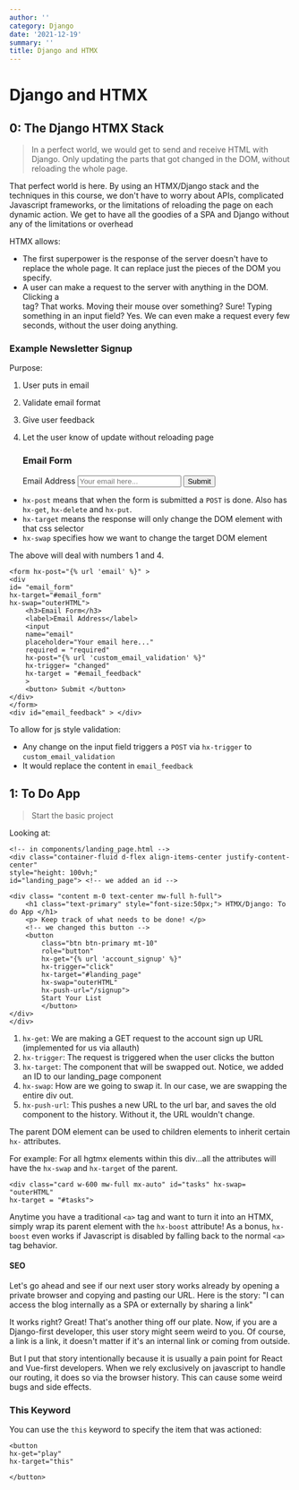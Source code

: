 ```yaml
---
author: ''
category: Django
date: '2021-12-19'
summary: ''
title: Django and HTMX
---
```


# Django and HTMX

## 0: The Django HTMX Stack

> In a perfect world, we would get to send and receive HTML with Django. Only updating the parts that got changed in the DOM, without reloading the whole page.

That perfect world is here. By using an HTMX/Django stack and the techniques in this course, we don't have to worry about APIs, complicated Javascript frameworks, or the limitations of reloading the page on each dynamic action. We get to have all the goodies of a SPA and Django without any of the limitations or overhead

HTMX allows:

* The first superpower is the response of the server doesn't have to replace the whole page. It can replace just the pieces of the DOM you specify.
* A user can make a request to the server with anything in the DOM. Clicking a <div> tag? That works. Moving their mouse over something? Sure! Typing something in an input field? Yes. We can even make a request every few seconds, without the user doing anything.

### Example Newsletter Signup

Purpose:

1. User puts in email
2. Validate email format
3. Give user feedback
4. Let the user know of update without reloading page

    <form hx-post="{% url 'email' %}" >
    <div 
    id="email_form" 
    hx-target="#email_form" 
    hx-swap="outerHTML">
        <h3>Email Form</h3>
        <label>Email Address</label>
        <input 
        name="email" 
        placeholder="Your email here..." 
        required = "required"
        >
    <button> Submit </button>
    </div>
    </form>

* `hx-post` means that when the form is submitted a `POST` is done. Also has `hx-get`, `hx-delete` and `hx-put`.
* `hx-target` means the response will only change the DOM element with that css selector
* `hx-swap` specifies how we want to change the target DOM element

The above will deal with numbers 1 and 4.

    <form hx-post="{% url 'email' %}" >
    <div
    id= "email_form" 
    hx-target="#email_form" 
    hx-swap="outerHTML">
        <h3>Email Form</h3>
        <label>Email Address</label>
        <input 
        name="email" 
        placeholder="Your email here..." 
        required = "required"
        hx-post="{% url 'custom_email_validation' %}"
        hx-trigger= "changed" 
        hx-target = "#email_feedback"
        >
        <button> Submit </button>
    </div>
    </form>
    <div id="email_feedback" > </div>

To allow for js style validation:

* Any change on the input field triggers a `POST` via `hx-trigger` to `custom_email_validation`
* It would replace the content in `email_feedback`

## 1: To Do App

> Start the basic project

Looking at:

    <!-- in components/landing_page.html -->
    <div class="container-fluid d-flex align-items-center justify-content-center" 
    style="height: 100vh;" 
    id="landing_page"> <!-- we added an id -->

    <div class= "content m-0 text-center mw-full h-full">
        <h1 class="text-primary" style="font-size:50px;"> HTMX/Django: To do App </h1> 
        <p> Keep track of what needs to be done! </p>
        <!-- we changed this button -->
        <button 
            class="btn btn-primary mt-10" 
            role="button" 
            hx-get="{% url 'account_signup' %}"
            hx-trigger="click"
            hx-target="#landing_page"
            hx-swap="outerHTML"
            hx-push-url="/signup">
            Start Your List 
            </button> 
    </div>
    </div>

1. `hx-get`: We are making a GET request to the account sign up URL (implemented for us via allauth)
2. `hx-trigger`: The request is triggered when the user clicks the button
3. `hx-target`: The component that will be swapped out. Notice, we added an ID to our landing_page component
4. `hx-swap`: How are we going to swap it. In our case, we are swapping the entire div out.
5. `hx-push-url`: This pushes a new URL to the url bar, and saves the old component to the history. Without it, the URL wouldn't change.

The parent DOM element can be used to children elements to inherit certain `hx-` attributes.

For example: For all hgtmx elements within this div...all the attributes will have the `hx-swap` and `hx-target` of the parent.

    <div class="card w-600 mw-full mx-auto" id="tasks" hx-swap= "outerHTML"
    hx-target = "#tasks">

Anytime you have a traditional `<a>` tag and want to turn it into an HTMX, simply wrap its parent element with the `hx-boost` attribute! As a bonus, `hx-boost` even works if Javascript is disabled by falling back to the normal `<a>` tag behavior.

#### SEO

Let's go ahead and see if our next user story works already by opening a private browser and copying and pasting our URL. Here is the story: "I can access the blog internally as a SPA or externally by sharing a link"

It works right? Great! That's another thing off our plate. Now, if you are a Django-first developer, this user story might seem weird to you. Of course, a link is a link, it doesn't matter if it's an internal link or coming from outside.

But I put that story intentionally because it is usually a pain point for React and Vue-first developers. When we rely exclusively on javascript to handle our routing, it does so via the browser history. This can cause some weird bugs and side effects.

### This Keyword

You can use the `this` keyword to specify the item that was actioned:

    <button 
    hx-get="play"
    hx-target="this"

    </button>



